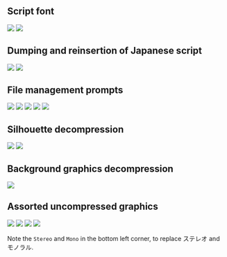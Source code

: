 ## Script font
![](repo%20images/jp%20font%20dump.png)
![](repo%20images/font%20insertion%20success.png)

## Dumping and reinsertion of Japanese script
![](repo%20images/script%20dump%20screen%20capture.png)
![](repo%20images/script%20insertion%20testing.png)

## File management prompts
![](repo%20images/file%20prompt%20main%20screen%20new%20file.png)
![](repo%20images/file%20prompt%20main%20screen%20longer%20name.png)
![](repo%20images/file%20prompt%20continue%20after%20ending.png)
![](repo%20images/file%20prompt%20resume%20from%20last%20save.png)
![](repo%20images/file%20prompt%20delete.png)

## Silhouette decompression
![](repo%20images/example%20silhouette%20-%20basic.png)
![](repo%20images/example%20silhouette%20-%20not%20basic.png)

## Background graphics decompression
![](repo%20images/opening%20credits%20screen.png)

## Assorted uncompressed graphics
![](repo%20images/bad%20end%20graphic.png)
![](repo%20images/end%20credits%20gfx%20data.png)
![](repo%20images/name%20entry%20button%20text.png)
![](repo%20images/stereo%20mono%20translated%20buttons.png)

Note the `Stereo` and `Mono` in the bottom left corner, to replace ステレオ and モノラル.

